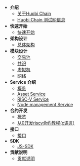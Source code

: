 - **介绍**
	- [关于Huobi Chain](/README.md)
	- [Huobi Chain 测试网信息](/testnet.md)
- **快速开始**
	- [快速开始](/getting_started.md)
- **架构设计**
	- [总体架构](/arch.md)
- **模块设计**
	- [交易池](/transaction_pool.md)
	- [共识](/overlord.md)
	- [虚拟机](/vm_lang.md)
	- [网络](/network.md)
- **Service 介绍**
	- [概览](/service_overview.md)
	- [Asset Service](/asset_service.md)
	- [RISC-V Service](/riscv_service.md)
	- [Node management Service](/node_service.md)
- **合约开发**
	- [概览](/contract_overview.md)
	- [从0开发riscv合约教程(c语言)](/contract_demo.md)
- **接口**
	- [接口](/graphql_api.md)
- **SDK**
	- [JS-SDK](/js_sdk.md)
- **贡献说明**
	- [贡献说明](/contribute.md)
